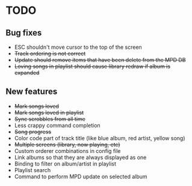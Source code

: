TODO
====

Bug fixes
---------
- ESC shouldn't move cursor to the top of the screen
- ~~Track ordering is not correct~~
- ~~Update should remove items that have been delete from the MPD DB~~
- ~~Loving songs in playlist should cause library redraw if album is expanded~~

New features
------------
- ~~Mark songs loved~~
- ~~Mark songs loved in playlist~~
- ~~Sync scrobbles from all time~~
- Less crappy command completion
- ~~Song progress~~
- Color code part of track title (like blue album, red artist, yellow song)
- ~~Multiple screens (library, now playing, etc)~~
- Custom orderer combinations in config file
- Link albums so that they are always displayed as one
- Binding to filter on album/artist in playlist
- Playlist search
- Command to perform MPD update on selected album
